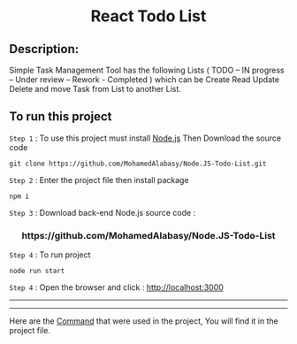 <h1 align="center">React Todo List</h1>

## Description:

Simple Task Management Tool has the following Lists ( TODO – IN progress – Under review – Rework - Completed )
which can be Create Read Update Delete and move Task from List to another List.

## To run this project

`Step 1` : To use this project must install [Node.js](https://nodejs.org/en/) Then Download the source code

```
git clone https://github.com/MohamedAlabasy/Node.JS-Todo-List.git
```

`Step 2` : Enter the project file then install package

```
npm i
```
`Step 3` : Download back-end Node.js source code :

<h3 align="center">https://github.com/MohamedAlabasy/Node.JS-Todo-List</h3>

`Step 4` : To run project

```
node run start
```

`Step 4` : Open the browser and click : [http://localhost:3000](http://localhost:3000/login)

<hr>

<hr>

Here are the [Command](https://github.com/MohamedAlabasy/Node.JS-Todo-List/blob/main/command.txt) that were used in the project, You will find it in the project file.

